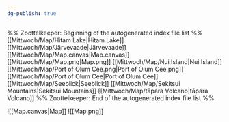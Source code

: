 ```yaml
---
dg-publish: true
---
```

%% Zoottelkeeper: Beginning of the autogenerated index file list  %%
 [[Mittwoch/Map/Hitam Lake|Hitam Lake]]
 [[Mittwoch/Map/Järvevaade|Järvevaade]]
 [[Mittwoch/Map/Map.canvas|Map.canvas]]
 [[Mittwoch/Map/Map.png|Map.png]]
 [[Mittwoch/Map/Nui Island|Nui Island]]
 [[Mittwoch/Map/Port of Olum Cee.png|Port of Olum Cee.png]]
 [[Mittwoch/Map/Port of Olum Cee|Port of Olum Cee]]
 [[Mittwoch/Map/Seeblick|Seeblick]]
 [[Mittwoch/Map/Sekitsui Mountains|Sekitsui Mountains]]
 [[Mittwoch/Map/tāpara Volcano|tāpara Volcano]]
%% Zoottelkeeper: End of the autogenerated index file list  %%

![[Map.canvas|Map]]
![[Map.png]]